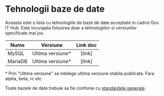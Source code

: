 # Tehnologii baze de date

Aceasta este o lista cu tehnologiile de baze de date acceptate in cadrul Gov IT Hub. 
Este incurajata folosirea doar a tehnologiilor si versiunilor specificate mai jos.

| Nume        	| Versiune         | Link doc  |
| ------------- |:----------------:| :--------:|
| MySQL      	| Ultima versiune* | [link]    |
| MariaDB       | Ultima versiune* | [link]    |

\* Prin "Ultima versiune" se intelege ultima versiune stabila publicata. Fara alpha, beta, rc etc

Toate bazele de date trebuie sa fie confome cu [standardele generale](Db_Standards_Common.md).